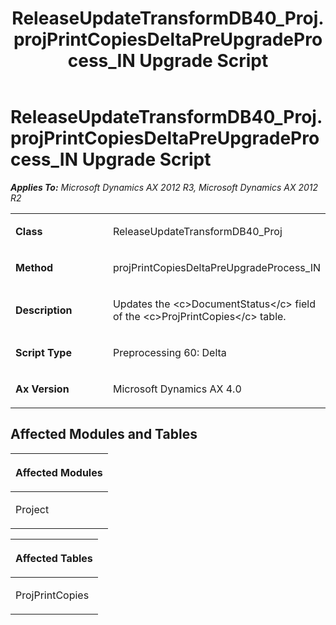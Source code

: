 ﻿---
title: ReleaseUpdateTransformDB40_Proj.projPrintCopiesDeltaPreUpgradeProcess_IN Upgrade Script
TOCTitle: ReleaseUpdateTransformDB40_Proj.projPrintCopiesDeltaPreUpgradeProcess_IN Upgrade Script
ms:assetid: 0805903c-c617-cf7a-395c-349871bd9426
ms:mtpsurl: https://msdn.microsoft.com/en-us/library/JJ684774(v=AX.60)
ms:contentKeyID: 49706470
ms.date: 05/18/2015
mtps_version: v=AX.60
---

# ReleaseUpdateTransformDB40\_Proj.projPrintCopiesDeltaPreUpgradeProcess\_IN Upgrade Script 


_**Applies To:** Microsoft Dynamics AX 2012 R3, Microsoft Dynamics AX 2012 R2_

<table>
<colgroup>
<col style="width: 50%" />
<col style="width: 50%" />
</colgroup>
<tbody>
<tr class="odd">
<td><p><strong>Class</strong></p></td>
<td><p>ReleaseUpdateTransformDB40_Proj</p></td>
</tr>
<tr class="even">
<td><p><strong>Method</strong></p></td>
<td><p>projPrintCopiesDeltaPreUpgradeProcess_IN</p></td>
</tr>
<tr class="odd">
<td><p><strong>Description</strong></p></td>
<td><p>Updates the &lt;c&gt;DocumentStatus&lt;/c&gt; field of the &lt;c&gt;ProjPrintCopies&lt;/c&gt; table.</p></td>
</tr>
<tr class="even">
<td><p><strong>Script Type</strong></p></td>
<td><p>Preprocessing 60: Delta</p></td>
</tr>
<tr class="odd">
<td><p><strong>Ax Version</strong></p></td>
<td><p>Microsoft Dynamics AX 4.0</p></td>
</tr>
</tbody>
</table>


## Affected Modules and Tables

<table>
<colgroup>
<col style="width: 100%" />
</colgroup>
<thead>
<tr class="header">
<th><p>Affected Modules</p></th>
</tr>
</thead>
<tbody>
<tr class="odd">
<td><p>Project</p></td>
</tr>
</tbody>
</table>


<table>
<colgroup>
<col style="width: 100%" />
</colgroup>
<thead>
<tr class="header">
<th><p>Affected Tables</p></th>
</tr>
</thead>
<tbody>
<tr class="odd">
<td><p>ProjPrintCopies</p></td>
</tr>
</tbody>
</table>

  


